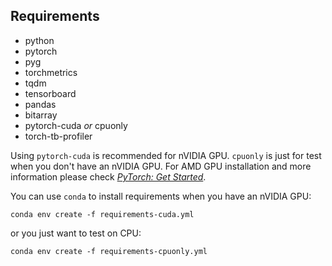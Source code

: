 ## Requirements

  - python
  - pytorch
  - pyg
  - torchmetrics
  - tqdm
  - tensorboard
  - pandas
  - bitarray
  - pytorch-cuda *or* cpuonly
  - torch-tb-profiler

Using `pytorch-cuda` is recommended for nVIDIA GPU. `cpuonly` is just for test when you don't have an nVIDIA GPU. For AMD GPU installation and more information please check [*PyTorch: Get Started*](https://pytorch.org/get-started/locally/).

You can use `conda` to install requirements when you have an nVIDIA GPU:

```
conda env create -f requirements-cuda.yml
```

or you just want to test on CPU:

```
conda env create -f requirements-cpuonly.yml
```
